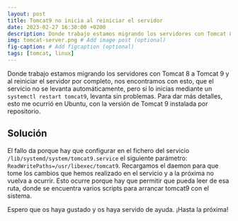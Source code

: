 ```yaml
---
layout: post
title: Tomcat9 no inicia al reiniciar el servidor
date: 2023-02-27 16:30:00 +0200
description: Donde trabajo estamos migrando los servidores con Tomcat 8 a Tomcat 9 y al reiniciar el servidor por completo, nos encontramos con esto.
img: tomcat-server.png # Add image post (optional)
fig-caption: # Add figcaption (optional)
tags: [tomcat, linux]
---
```


Donde trabajo estamos migrando los servidores con Tomcat 8 a Tomcat 9 y al reiniciar el servidor por completo, nos encontramos con esto, que el servicio no se levanta automáticamente, pero si lo inicias mediante un `systemctl restart tomcat9`, levanta sin problemas. Para dar más detalles, esto me ocurrió en Ubuntu, con la versión de Tomcat 9 instalada por repositorio.

## Solución

El fallo da porque hay que configurar en el fichero del servicio `/lib/systemd/system/tomcat9.service` el siguiente parámetro: `ReadWritePaths=/usr/libexec/tomcat9`. Recargamos el daemon para que tome los cambios que hemos realizado en el servicio y a la próxima no vuelva a ocurrir. Esto ocurre porque hay que permitir que pueda leer de esa ruta, donde se encuentra varios scripts para arrancar tomcat9 con el sistema.

Espero que os haya gustado y os haya servido de ayuda. ¡Hasta la próxima!
